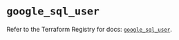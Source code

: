 # `google_sql_user`

Refer to the Terraform Registry for docs: [`google_sql_user`](https://registry.terraform.io/providers/hashicorp/google-beta/5.40.0/docs/resources/google_sql_user).

